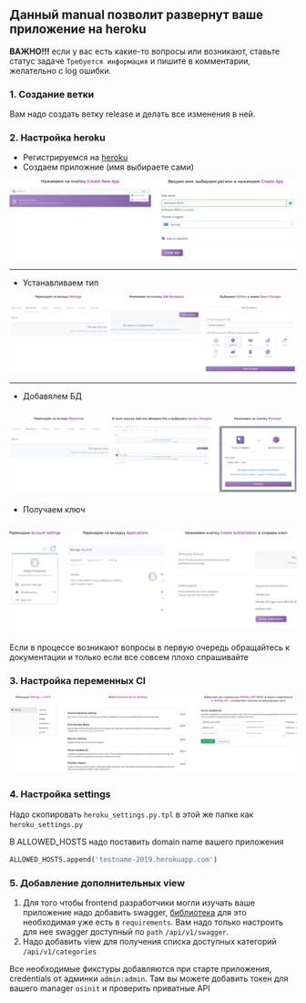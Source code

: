 ## Данный manual позволит развернут ваше приложение на heroku
**ВАЖНО!!!** если у вас есть какие-то вопросы или возникают, ставьте статус задаче `Требуется информация`
и пишите в комментарии, желательно с log ошибки.

### 1. Создание ветки
Вам надо создать ветку release и делать все изменения в ней. 

### 2. Настройка heroku
* Регистрируемся на [heroku](https://heroku.com)
* Создаем приложние (имя выбираете сами)

![Создаем приложние](images/heroku1.png)

---
* Устанавливаем тип

![Устанавливаем тип](images/heroku2.png)

---
* Добавялем БД

![Добавялем БД](images/heroku3.png)
---

* Получаем ключ

![Получаем ключ](images/heroku4.png)
---

Если в процессе возникают вопросы в первую очередь обращайтесь к документации
и только если все совсем плохо спрашивайте
### 3. Настройка переменных CI
![Настройка переменных CI](images/heroku5.png)

### 4. Настройка settings
Надо скопировать `heroku_settings.py.tpl` в этой же папке как `heroku_settings.py`

В ALLOWED_HOSTS надо поставить domain name вашего приложения
```python
ALLOWED_HOSTS.append('testname-2019.herokuapp.com')
```

### 5. Добавление дополнительных view
1. Для того чтобы frontend разработчики могли изучать ваше приложение надо добавить
swagger, [библиотека](https://github.com/axnsan12/drf-yasg) для это необходимая уже есть в `requirements`.
Вам надо только настроить для нее swagger доступный по `path` `/api/v1/swagger`.
2. Надо добавить view для получения списка доступных категорий `/api/v1/categories`

Все необходимые фикстуры добавляются при старте приложения, credentials от админки `admin:admin`. Там
вы можете добавить токен для вашего manager `osinit` и проверить приватные API


